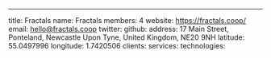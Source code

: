 ---
title: Fractals
name: Fractals
members: 4
website: https://fractals.coop/
email: hello@fractals.coop
twitter: 
github:
address: 17 Main Street, Ponteland, Newcastle Upon Tyne, United Kingdom, NE20 9NH
latitude: 55.0497996
longitude: 1.7420506
clients: 
services: 
technologies: 
